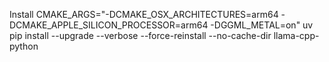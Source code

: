 

Install
 CMAKE_ARGS="-DCMAKE_OSX_ARCHITECTURES=arm64 -DCMAKE_APPLE_SILICON_PROCESSOR=arm64 -DGGML_METAL=on" uv pip install --upgrade --verbose --force-reinstall --no-cache-dir llama-cpp-python